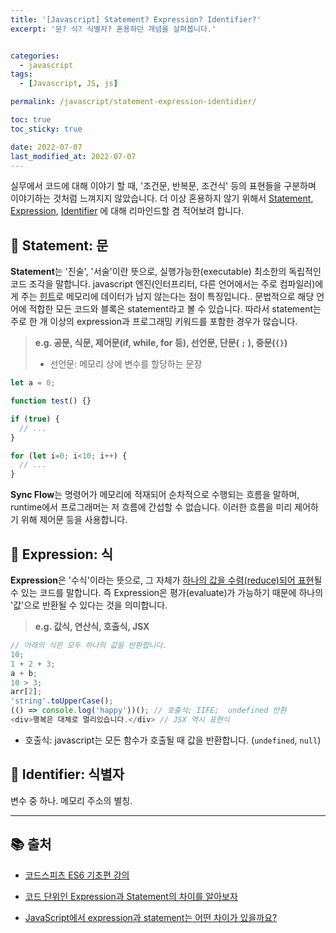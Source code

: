 ```yaml
---
title: '[Javascript] Statement? Expression? Identifier?'
excerpt: '문? 식? 식별자? 혼용하던 개념을 살펴봅니다.'


categories:
  - javascript
tags:
  - [Javascript, JS, js]

permalink: /javascript/statement-expression-identidier/

toc: true
toc_sticky: true

date: 2022-07-07
last_modified_at: 2022-07-07
---
```


 실무에서 코드에 대해 이야기 할 때, '조건문, 반복문, 조건식' 등의 표현들을 구분하며 이야기하는 것처럼 느껴지지 않았습니다. 더 이상 혼용하지 않기 위해서 <u>Statement</u>, <u>Expression</u>, <u>Identifier</u> 에 대해 리마인드할 겸 적어보려 합니다.

## 📌 Statement: 문


**Statement**는 '진술', '서술'이란 뜻으로, 실행가능한(executable) 최소한의 독립적인 코드 조각을 말합니다. javascript 엔진(인터프리터, 다른 언어에서는 주로 컴파일러)에게 주는 <u>힌트</u>로 메모리에 데이터가 남지 않는다는 점이 특징입니다..  문법적으로 해당 언어에 적합한 모든 코드와 블록은 statement라고 볼 수 있습니다. 따라서 statement는 주로 한 개 이상의 expression과 프로그래밍 키워드를 포함한 경우가 많습니다.<br>

> **e.g. 공문, 식문, 제어문(if, while, for 등), 선언문, 단문( `;` ), 중문(`{}`)**
>
> - 선언문: 메모리 상에 변수를 할당하는 문장

```js
let a = 0;

function test() {}

if (true) {
  // ...
}

for (let i=0; i<10; i++) {
  // ...
}
```



**Sync Flow**는 명령어가 메모리에 적재되어 순차적으로 수행되는 흐름을 말하며, runtime에서 프로그래머는 저 흐름에 간섭할 수 없습니다. 이러한 흐름을 미리 제어하기 위해 제어문 등을 사용합니다.

## 📌 Expression: 식

**Expression**은 '수식'이라는 뜻으로, 그 자체가 <u>하나의 값을 수렴(reduce)되어 표현</u>될 수 있는 코드를 말합니다. 즉 Expression은 평가(evaluate)가 가능하기 때문에 하나의 '값'으로 반환될 수 있다는 것을 의미합니다.<br/>

> **e.g. 값식, 연산식, 호출식, JSX**

```js
// 아래의 식은 모두 하나의 값을 반환합니다.
10;
1 + 2 + 3; 	
a + b;
10 > 3;
arr[2];
'string'.toUpperCase();
(() => console.log('happy'))(); // 호출식; IIFE;  undefined 반환
<div>행복은 대체로 멀리있습니다.</div> // JSX 역시 표현식
```

- 호출식: javascript는 모든 함수가 호출될 때 값을 반환합니다. (`undefined`, `null`)



## 📌 Identifier: 식별자

변수 중 하나. 메모리 주소의 별칭.



---
## 📚 출처

- [코드스피츠 ES6 기초편 강의](https://youtu.be/0j_eGoF8Q98)
- [코드 단위인 Expression과 Statement의 차이를 알아보자](https://shoark7.github.io/programming/knowledge/expression-vs-statement)

- [JavaScript에서 expression과 statement는 어떤 차이가 있을까요?](https://2ssue.github.io/common_questions_for_Web_Developer/docs/Javascript/expression_statement.html#%E1%84%8B%E1%85%A1%E1%86%AF%E1%84%8B%E1%85%A1%E1%84%83%E1%85%AE%E1%84%86%E1%85%A7%E1%86%AB-%E1%84%8C%E1%85%A9%E1%87%82%E1%84%8B%E1%85%B3%E1%86%AB-%E1%84%80%E1%85%A5%E1%86%BA)
